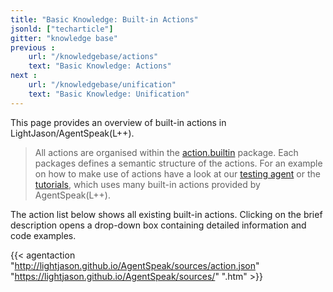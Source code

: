 ```yaml
---
title: "Basic Knowledge: Built-in Actions"
jsonld: ["techarticle"]
gitter: "knowledge base"
previous :
    url: "/knowledgebase/actions"
    text: "Basic Knowledge: Actions"
next :
    url: "/knowledgebase/unification"
    text: "Basic Knowledge: Unification"
---
```


This page provides an overview of built-in actions in LightJason/AgentSpeak(L++).

> All actions are organised within the [action.builtin](http://lightjason.github.io/AgentSpeak/sources/d7/d4b/namespaceorg_1_1lightjason_1_1agentspeak_1_1action_1_1builtin.htm) package. 
> Each packages defines a semantic structure of the actions.
> For an example on how to make use of actions have a look at our [testing agent](https://github.com/LightJason/AgentSpeak/blob/master/src/test/resources/agent/complete.asl) or the [tutorials](/tutorials), which uses many built-in actions provided by AgentSpeak(L++).

The action list below shows all existing built-in actions.
Clicking on the brief description opens a drop-down box containing detailed information and code examples.

{{< agentaction "http://lightjason.github.io/AgentSpeak/sources/action.json" "https://lightjason.github.io/AgentSpeak/sources/" ".htm" >}}
